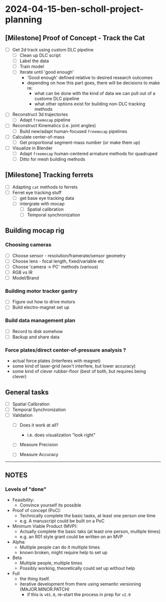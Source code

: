# 2024-04-15-ben-scholl-project-planning


## [Milestone] Proof of Concept - Track the Cat
- [ ] Get 2d track using custom DLC pipeline
    - [ ] Clean up DLC script
    - [ ] Label the data 
    - [ ] Train model 
    - [ ] Iterate until 'good enough' 
        - 'Good enough' defined relative to desired research outcomes
        - depending on how this part goes, there will be decisions to make re: 
            - what can be done with the kind of data we can pull out of a custome DLC pipeline
            - what other options exist for building non-DLC tracking methods
- [ ] Reconstruct 3d trajectories
    - [ ] Adapt `freemocap` pipeline
- [ ] Reconstruct Kinematics (i.e. joint angles)
    - [ ] Build new/adapt human-focused `freemocap` pipelines
- [ ] Calculate center-of-mass
    - [ ] Get proportional segment-mass number (or make them up)
- [ ] Visualize in Blender
    - [ ] Adapt `freemocap` human-centered armature methods for quadruped
    - [ ] Ditto for mesh building methods

## [Milestone] Tracking ferrets
- [ ] Adapting `cat` methods to ferrets
- [ ] Ferret eye tracking stuff 
    - [ ] get base eye tracking data
    - [ ] intergrate with mocap
        - [ ] Spatial calibration
        - [ ] Temporal synchronization

## Building mocap rig
### Choosing cameras
- [ ] Choose sensor - resolution/framerate/sensor geometry
- [ ] Choose lens - focal length, fixed/variable etc
- [ ] Choose 'camera -> PC' methods (various)
- [ ] RGB vs IR
- [ ] Model/Brand

### Building motor tracker gantry
- [ ] Figure out how to drive motors
- [ ] Build electro-magnet set up

### Build data management plan
- [ ] Record to disk somehow
- [ ] Backup and share data

### Force plates/direct center-of-pressure analysis ? 
- actual force plates (interferes with magnet)
- some kind of laser-grid (won't interfere, but lower accuracy) 
- some kind of clever rubber-floor (best of both, but requires being clever)

## General tasks
- [ ] Spatial Calibration 
- [ ] Temporal Synchronization
- [ ] Validation
    - [ ] Does it work at all? 
        - i.e. does visualization "look right"
    - [ ] Measure Precision
    - [ ] Measure Accuracy



___


## NOTES
### Levels of "done"
- Feasibility:
    -  Convince yourself its possible
- Proof of concept (PoC): 
    - Technically complete the basic tasks, at least one person one time 
    - e.g. A manuscript could be built on a PoC
- Minimum Viable Product (MVP): 
    - Actually complete the basic taks (at least one person, multiple times)
    - e.g. an R01 style grant could be written on an MVP
- Alpha: 
    - Multiple people can do it multiple times
    - known broken, might require help to set up
- Beta
    - Multiple people, multiple times
    - Possibly working, theoretically could set up without help
- Full 
    - the thing itself.
    - iterative development from there using semantic versioning (MAJOR.MINOR.PATCH)
        - if this is `v01.0`, re-start the process in prep for `v2.0`
